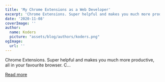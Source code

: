```yaml
---
title: 'My Chrome Extensions as a Web Developer'
excerpt: 'Chrome Extensions. Super helpful and makes you much more productive, all in your favourite browser. C...'
date: '2020-11-08'
coverImage: ''
author:
  name: Koders
  picture: "assets/blog/authors/koders.png"
ogImage:
  url: ''
---
```


Chrome Extensions. Super helpful and makes you much more productive, all in your favourite browser. C...

[Read more](https://dev.to/hb/my-chrome-extensions-as-a-web-developer-41)
